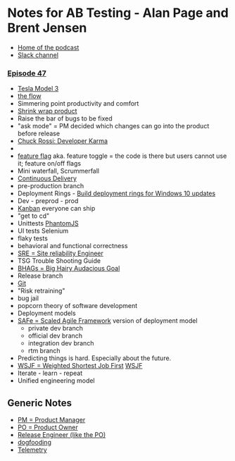 Notes for AB Testing - Alan Page and Brent Jensen 
==================================================
* [Home of the podcast](http://www.angryweasel.com/ABTesting/)
* [Slack channel](https://oneofthethree.slack.com/)


### [Episode 47](http://www.angryweasel.com/ABTesting/?p=152)

* [Tesla Model 3](https://www.tesla.com/model3)
* [the flow](https://en.wikipedia.org/wiki/Flow_(psychology))
* Simmering point productivity and comfort
* [Shrink wrap product](https://en.wikipedia.org/wiki/Shrink_wrap)
* Raise the bar of bugs to be fixed
* "ask mode" = PM decided which changes can go into the product before release
* [Chuck Rossi: Developer Karma](https://www.facebook.com/notes/facebook-engineering/release-engineering-and-push-karma-chuck-rossi/10150660826788920/)
* []()
* [feature flag](https://en.wikipedia.org/wiki/Feature_toggle)  aka. feature toggle = the code is there but users cannot use it; feature on/off flags
* Mini waterfall, Scrummerfall
* [Continuous Delivery](https://en.wikipedia.org/wiki/Continuous_delivery)
* pre-production branch
* Deployment Rings -  [Build deployment rings for Windows 10 updates](https://technet.microsoft.com/en-us/itpro/windows/manage/waas-deployment-rings-windows-10-updates)
* Dev - preprod - prod
* [Kanban](https://en.wikipedia.org/wiki/Kanban)  everyone can ship
* "get to cd"
* Unittests  [PhantomJS](http://phantomjs.org/)
* UI tests  Selenium
* flaky tests
* behavioral and functional correctness
* [SRE = Site reliability Engineer](https://en.wikipedia.org/wiki/Site_reliability_engineering)
* TSG Trouble Shooting Guide
* [BHAGs = Big Hairy Audacious Goal](https://en.wikipedia.org/wiki/Big_Hairy_Audacious_Goal)
* Release branch
* [Git](https://git-scm.com/)
* "Risk retraining"
* bug jail
* popcorn theory of software development
* Deployment models
* [SAFe = Scaled Agile Framework](https://en.wikipedia.org/wiki/Scaled_Agile_Framework) version of deployment model
  * private dev branch
  * official dev branch
  * integration dev branch
  * rtm branch
* Predicting things is hard. Especially about the future.
* [WSJF = Weighted Shortest Job First](https://en.wikipedia.org/wiki/Shortest_job_next#Weighted_shortest_job_first)  [WSJF](http://www.scaledagileframework.com/wsjf/)
* Iterate - learn - repeat
* Unified engineering model

Generic Notes
--------------

* [PM = Product Manager](https://en.wikipedia.org/wiki/Program_management)
* [PO = Product Owner](https://en.wikipedia.org/wiki/Scrum_(software_development))
* [Release Engineer (like the PO)](https://en.wikipedia.org/wiki/Release_engineering)
* [dogfooding](https://en.wikipedia.org/wiki/Eating_your_own_dog_food)
* [Telemetry](https://en.wikipedia.org/wiki/Telemetry)
